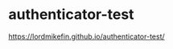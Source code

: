 # authenticator-test

https://lordmikefin.github.io/authenticator-test/

<!--
https://github.com/jiangts/JS-OTP
https://github.com/jiangts/JS-OTP/raw/master/dist/jsOTP.js
-->

<script src='https://github.com/jiangts/JS-OTP/raw/master/dist/jsOTP.js'></script>
<script>
// hotp
var hotp = new jsOTP.hotp();
var hmacCode = hotp.getOtp(<your OTP key>, <counter>);

// totp
var totp = new jsOTP.totp();
var timeCode = totp.getOtp(<your OTP key>);

console.log("hotp: " + hotp);
console.log("totp: " + totp);
</script>

